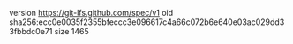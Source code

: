 version https://git-lfs.github.com/spec/v1
oid sha256:ecc0e0035f2355bfeccc3e096617c4a66c072b6e640e03ac029dd33fbbdc0e71
size 1465
